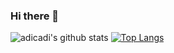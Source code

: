 ### Hi there 👋

![adicadi's github stats](https://github-readme-stats.vercel.app/api?username=adicadi&show_icons=true&line_height=21&theme=gruvbox&hide_border=true)
 [![Top Langs](https://github-readme-stats.vercel.app/api/top-langs/?username=adicadi&theme=gruvbox)](https://github.com/adicadi/github-readme-stats)

